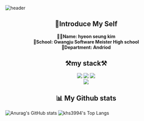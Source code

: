 
   ![header](https://capsule-render.vercel.app/api?type=wave&color=auto&height=300&section=header&text=hyeon%20seung&fontSize=90)

<h2 align="center"><strong>📝Introduce My Self</strong></h2>
<div align="center"><strong>🙋‍♂️Name: hyeon seung kim<br>
💒School: Gwangju Software Meister High school<br>
  🎨Department: Andriod</strong></div>

<h2 align="center">⚒my stack⚒</h2>
<div align="center">
  <img src="https://img.shields.io/badge/Kotlin-A0AFFF?style=flat-square&logo=Kotlin&logoColor=white"/> </a><img src="https://img.shields.io/badge/Java-0A6ECD?style=flat-square&logo=Java&logoColor=white"/> </a>
 </a> </a><img src="https://img.shields.io/badge/C-1E90FF?style=flat-square&logo=C&logoColor=white"/> <br>
 <a><img src="https://img.shields.io/badge/android studio-00FF40?style=flat-square&logo=android studio&logoColor=white"/></a></div> 

<h2 align="center"><strong>📊 My Github stats</strong></h2>

  ![Anurag's GitHub stats](https://github-readme-stats.vercel.app/api?username=khs3994&&show_icons=true&theme=default)
    ![khs3994's Top Langs](https://github-readme-stats.vercel.app/api/top-langs/?username=khs3994&layout=compact)
<!--
**khs3994/khs3994** is a ✨ _special_ ✨ repository because its `README.md` (this file) appears on your GitHub profile.

Here are some ideas to get you started:

- 🔭 I’m currently working on ...
- 🌱 I’m currently learning ...
- 👯 I’m looking to collaborate on ...
- 🤔 I’m looking for help with ...
- 💬 Ask me about ...
- 📫 How to reach me: ...
- 😄 Pronouns: ...
- ⚡ Fun fact: ...
-->
